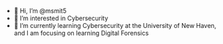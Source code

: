 - 👋 Hi, I’m @msmit5
- 👀 I’m interested in Cybersecurity
- 🌱 I’m currently learning Cybersecurity at the University of New Haven, and I am focusing on learning Digital Forensics


